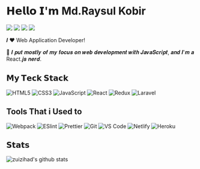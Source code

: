# 𝗛𝗲𝗹𝗹𝗼 𝗜'𝗺 Md.Raysul Kobir

[![](https://img.shields.io/badge/-@zuizihad-%231DA1F2?style=flat-square&logo=twitter&logoColor=ffffff)](https://www.linkedin.com/in/md-raysul-kobir-425182217/)
[![](https://img.shields.io/badge/-@zuizihad-%231DA1F2?style=flat-square&logo=twitter&logoColor=ffffff)](https://twitter.com/zuizihad)
[![](https://img.shields.io/badge/-@zuizihad-%23181717?style=flat-square&logo=github)](https://github.com/zuizihad)
[![](https://img.shields.io/badge/-@zuizihad-%23181717?style=flat-square&logo=linkedin)](https://www.linkedin.com/in/zuizihad)


𝑰 ❤️ Web Application Developer!

:vulcan_salute: 𝑰 𝒑𝒖𝒕 𝒎𝒐𝒔𝒕𝒍𝒚 𝒐𝒇 𝒎𝒚 𝒇𝒐𝒄𝒖𝒔 𝒐𝒏 𝒘𝒆𝒃 𝒅𝒆𝒗𝒆𝒍𝒐𝒑𝒎𝒆𝒏𝒕 𝒘𝒊𝒕𝒉 𝑱𝒂𝒗𝒂𝑺𝒄𝒓𝒊𝒑𝒕, 𝒂𝒏𝒅 𝑰'𝒎 𝒂 React.𝒋𝒔 𝒏𝒆𝒓𝒅.


## 𝗠𝘆 𝗧𝗲𝗰𝗸 𝗦𝘁𝗮𝗰𝗸

![HTML5](https://img.shields.io/badge/-HTML5-%23E44D27?style=flat-square&logo=html5&logoColor=ffffff)
![CSS3](https://img.shields.io/badge/-CSS3-%231572B6?style=flat-square&logo=css3)
![JavaScript](https://img.shields.io/badge/-JavaScript-%23F7DF1C?style=flat-square&logo=javascript&logoColor=000000&labelColor=%23F7DF1C&color=%23FFCE5A)
![React](https://img.shields.io/badge/-React-%23282C34?style=flat-square&logo=react)
![Redux](https://img.shields.io/badge/-Redux-764ABC?style=flat-square&logo=redux&logoColor=white)
![Laravel](https://img.shields.io/badge/-JavaScript-%23F7DF1C?style=flat-square&logo=javascript&logoColor=000000&labelColor=%23F7DF1C&color=%23FFCE5A)

 ## Tools That i Used to
 
![Webpack](https://img.shields.io/badge/-Webpack-%232C3A42?style=flat-square&logo=webpack)
![ESlint](https://img.shields.io/badge/-ESLint-%234B32C3?style=flat-square&logo=eslint)
![Prettier](https://img.shields.io/badge/-Prettier-F7B93E?style=flat-square&logo=prettier&logoColor=white)
![Git](https://img.shields.io/badge/-Git-%23F05032?style=flat-square&logo=git&logoColor=%23ffffff)
![VS Code](https://img.shields.io/badge/-VSCode-%23007ACC?style=flat-square&logo=visual-studio-code)
![Netlify](https://img.shields.io/badge/-Netlify-%2300C7B7?style=flat-square&logo=netlify&logoColor=ffffff)
![Heroku](https://img.shields.io/badge/-Heroku-430098?style=flat-square&logo=heroku&logoColor=white)


## 𝗦𝘁𝗮𝘁𝘀

![zuizihad's github stats](https://github-readme-stats.vercel.app/api?username=zuizihad&show_icons=true&theme=dracula)
